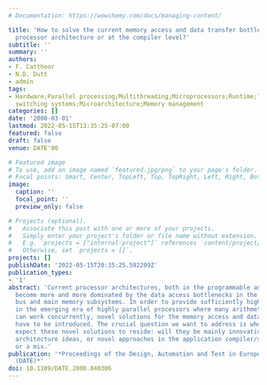 ```yaml
---
# Documentation: https://wowchemy.com/docs/managing-content/

title: 'How to solve the current memory access and data transfer bottlenecks: at the
  processor architecture or at the compiler level?'
subtitle: ''
summary: ''
authors:
- F. Catthoor
- N.D. Dutt
- admin
tags:
- Hardware;Parallel processing;Multithreading;Microprocessors;Runtime;Throughput;Arithmetic;Electronic
  switching systems;Microarchitecture;Memory management
categories: []
date: '2000-03-01'
lastmod: 2022-05-15T13:35:25-07:00
featured: false
draft: false
venue: DATE'00

# Featured image
# To use, add an image named `featured.jpg/png` to your page's folder.
# Focal points: Smart, Center, TopLeft, Top, TopRight, Left, Right, BottomLeft, Bottom, BottomRight.
image:
  caption: ''
  focal_point: ''
  preview_only: false

# Projects (optional).
#   Associate this post with one or more of your projects.
#   Simply enter your project's folder or file name without extension.
#   E.g. `projects = ["internal-project"]` references `content/project/deep-learning/index.md`.
#   Otherwise, set `projects = []`.
projects: []
publishDate: '2022-05-15T20:35:25.592209Z'
publication_types:
- '1'
abstract: 'Current processor architectures, both in the programmable and custom case,
  become more and more dominated by the data access bottlenecks in the cache, system
  bus and main memory subsystems. In order to provide sufficiently high data throughput
  in the emerging era of highly parallel processors where many arithmetic resources
  can work concurrently, novel solutions for the memory access and data transfer will
  have to be introduced. The crucial question we want to address is where one can
  expect these novel solutions to reside: will they be mainly innovative processor
  architecture ideas, or novel approaches in the application compiler/synthesis technology,
  or a mix.'
publication: '*Proceedings of the Design, Automation and Test in Europe Conference
  (DATE)*'
doi: 10.1109/DATE.2000.840306
---
```

